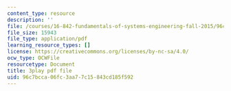 ```yaml
---
content_type: resource
description: ''
file: /courses/16-842-fundamentals-of-systems-engineering-fall-2015/96c7bcca06fc3aa77c15843cd185f592_v6eIvQ9wU1w.pdf
file_size: 15943
file_type: application/pdf
learning_resource_types: []
license: https://creativecommons.org/licenses/by-nc-sa/4.0/
ocw_type: OCWFile
resourcetype: Document
title: 3play pdf file
uid: 96c7bcca-06fc-3aa7-7c15-843cd185f592
---
```

